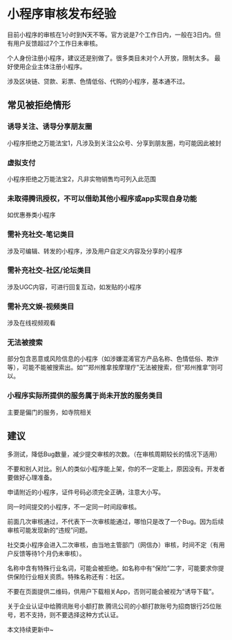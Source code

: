 # 小程序审核发布经验

目前小程序的审核在1小时到N天不等。官方说是7个工作日内，一般在3日内。但有用户反馈超过7个工作日未审核。

个人身份注册小程序，建议还是别做了。很多类目未对个人开放，限制太多。
最好使用企业主体注册小程序。

涉及区块链、贷款、彩票、色情低俗、代购的小程序，基本通不过。

## 常见被拒绝情形

### 诱导关注、诱导分享朋友圈
小程序拒绝之万能法宝1，凡涉及到关注公众号、分享到朋友圈，均可能因此被封

### 虚拟支付
小程序拒绝之万能法宝2，凡非实物销售均可列入此范围

### 未取得腾讯授权，不可以借助其他小程序或app实现自身功能
如优惠券类小程序

### 需补充社交-笔记类目
涉及可编辑、转发的小程序，涉及用户自定义内容及分享的小程序

### 需补充社交-社区/论坛类目
涉及UGC内容，可进行回复互动，如发贴的小程序

### 需补充文娱-视频类目
涉及在线视频观看

### 无法被搜索
部分包含恶意或风险信息的小程序（如涉嫌混淆官方产品名称、色情低俗、欺诈等），可能不能被搜索出。如“”郑州推拿按摩理疗”无法被搜索，但“郑州推拿”则可以。

### 小程序实际所提供的服务属于尚未开放的服务类目
主要是偏门的服务，如寺院相关

## 建议

多测试，降低Bug数量，减少提交审核的次数。（在审核周期较长的情况下适用）

不要和别人对比。别人的类似小程序能上架，你的不一定能上，原因没有。开发者要做好心理准备。

申请附近的小程序，证件号码必须完全正确，注意大小写。

同一时间提交的小程序，不一定同一时间段审核。

前面几次审核通过，不代表下一次审核能通过，哪怕只是改了一个Bug。因为后续审核可能发现新的“违规”问题。

社交类小程序会进入二次审核，由当地主管部门（网信办）审核，时间不定（有用户反馈等待1个月仍未审核）。

名称中含有特殊行业名词，可能会被拒绝。如名称中有“保险”二字，可能要求你提供保险行业相关资质。特殊名称还有：社区。

不要在页面提供二维码，供用户下载相关App，否则可能会被视为“诱导下载”。

关于企业认证中给腾讯账号小额打款
腾讯公司的小额打款账号为招商银行25位账号，若不支持，则不要选择这种方式认证。

本文持续更新中~

